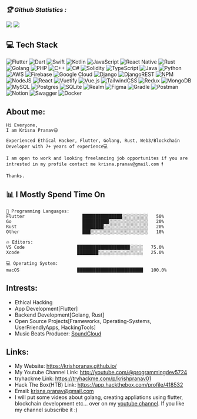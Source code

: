 <h3><b><i>🏆 Github Statistics :</i></b></h3>
<!-- <a href="https://github.com/krishpranav"><img width=550 src="https://github-profile-trophy.vercel.app/?username=krishpranav&theme=dracula&no-frame=true&title=Followers,Stars,Commit,Repository,Issues"/></a> -->
<a href="https://github.com/krishpranav"><img src="https://github-profile-trophy.vercel.app/?username=krishpranav&theme=darkhub&margin-w=13&margin-h=15&column=7"/></a>




<a href="https://github.com/anuraghazra/github-readme-stats">
  <img src="https://github-readme-stats.vercel.app/api?username=krishpranav&show_icons=true&theme=midnight-purple&line_height=24&hide=stars&bg_color=0d1117" />
</a>

## 💻 Tech Stack
 ![Flutter](https://img.shields.io/badge/Flutter-%2302569B.svg?style=for-the-badge&logo=Flutter&logoColor=white) ![Dart](https://img.shields.io/badge/dart-%230175C2.svg?style=for-the-badge&logo=dart&logoColor=white) ![Swift](https://img.shields.io/badge/swift-F54A2A?style=for-the-badge&logo=swift&logoColor=white) ![Kotlin](https://img.shields.io/badge/kotlin-%230095D5.svg?style=for-the-badge&logo=kotlin&logoColor=white)  ![JavaScript](https://img.shields.io/badge/javascript-%23323330.svg?style=for-the-badge&logo=javascript&logoColor=%23F7DF1E) ![React Native](https://img.shields.io/badge/react--native-%2361DAFB.svg?style=for-the-badge&logo=react&logoColor=%23000000) ![Rust](https://img.shields.io/badge/rust-%23000000.svg?style=for-the-badge&logo=rust&logoColor=%23FFFFFF) ![Golang](https://img.shields.io/badge/go-%2300ADD8.svg?style=for-the-badge&logo=go&logoColor=white) ![PHP](https://img.shields.io/badge/php-%23777BB4.svg?style=for-the-badge&logo=php&logoColor=white) ![C++](https://img.shields.io/badge/C++-%2300599C.svg?style=for-the-badge&logo=c%2B%2B&logoColor=white) ![C#](https://img.shields.io/badge/C%23-%23239120.svg?style=for-the-badge&logo=c-sharp&logoColor=white) ![Solidity](https://img.shields.io/badge/Solidity-%23363636.svg?style=for-the-badge&logo=solidity&logoColor=white)  ![TypeScript](https://img.shields.io/badge/typescript-%23007ACC.svg?style=for-the-badge&logo=typescript&logoColor=white) ![Java](https://img.shields.io/badge/java-%23ED8B00.svg?style=for-the-badge&logo=java&logoColor=white) ![Python](https://img.shields.io/badge/python-3670A0?style=for-the-badge&logo=python&logoColor=ffdd54) ![AWS](https://img.shields.io/badge/AWS-%23FF9900.svg?style=for-the-badge&logo=amazon-aws&logoColor=white) ![Firebase](https://img.shields.io/badge/firebase-%23039BE5.svg?style=for-the-badge&logo=firebase) ![Google Cloud](https://img.shields.io/badge/Google%20Cloud-%234285F4.svg?style=for-the-badge&logo=google-cloud&logoColor=white) ![Django](https://img.shields.io/badge/django-%23092E20.svg?style=for-the-badge&logo=django&logoColor=white) ![DjangoREST](https://img.shields.io/badge/DJANGO-REST-ff1709?style=for-the-badge&logo=django&logoColor=white&color=ff1709&labelColor=gray) ![NPM](https://img.shields.io/badge/NPM-%23000000.svg?style=for-the-badge&logo=npm&logoColor=white) ![NodeJS](https://img.shields.io/badge/node.js-6DA55F?style=for-the-badge&logo=node.js&logoColor=white) ![React](https://img.shields.io/badge/react-%2320232a.svg?style=for-the-badge&logo=react&logoColor=%2361DAFB) ![Vuetify](https://img.shields.io/badge/Vuetify-1867C0?style=for-the-badge&logo=vuetify&logoColor=AEDDFF) ![Vue.js](https://img.shields.io/badge/vuejs-%2335495e.svg?style=for-the-badge&logo=vuedotjs&logoColor=%234FC08D) ![TailwindCSS](https://img.shields.io/badge/tailwindcss-%2338B2AC.svg?style=for-the-badge&logo=tailwind-css&logoColor=white) ![Redux](https://img.shields.io/badge/redux-%23593d88.svg?style=for-the-badge&logo=redux&logoColor=white) ![MongoDB](https://img.shields.io/badge/MongoDB-%234ea94b.svg?style=for-the-badge&logo=mongodb&logoColor=white) ![MySQL](https://img.shields.io/badge/mysql-%2300f.svg?style=for-the-badge&logo=mysql&logoColor=white) ![Postgres](https://img.shields.io/badge/postgres-%23316192.svg?style=for-the-badge&logo=postgresql&logoColor=white) ![SQLite](https://img.shields.io/badge/sqlite-%2307405e.svg?style=for-the-badge&logo=sqlite&logoColor=white) ![Realm](https://img.shields.io/badge/Realm-39477F?style=for-the-badge&logo=realm&logoColor=white) ![Figma](https://img.shields.io/badge/figma-%23F24E1E.svg?style=for-the-badge&logo=figma&logoColor=white) ![Gradle](https://img.shields.io/badge/Gradle-02303A.svg?style=for-the-badge&logo=Gradle&logoColor=white) ![Postman](https://img.shields.io/badge/Postman-FF6C37?style=for-the-badge&logo=postman&logoColor=white) ![Notion](https://img.shields.io/badge/Notion-%23000000.svg?style=for-the-badge&logo=notion&logoColor=white) ![Swagger](https://img.shields.io/badge/-Swagger-%23Clojure?style=for-the-badge&logo=swagger&logoColor=white) ![Docker](https://img.shields.io/badge/docker-%230db7ed.svg?style=for-the-badge&logo=docker&logoColor=white)

## About me:
```text
Hi Everyone,
I am Krisna Pranav😃

Experienced Ethical Hacker, Flutter, Golang, Rust, Web3/Blockchain Developer with 7+ years of experience💻

I am open to work and looking freelancing job opportunites if you are intrested in my profile contact me krisna.pranav@gmail.com 🕴️

Thanks.
```


## 📊 **I Mostly Spend Time On** 

```text
💬 Programming Languages: 
Flutter                      ███████████████░░░░░░░░░░   50%
Go                           ██████████░░░░░░░░░░░░░░░   20%  
Rust                         ████████░░░░░░░░░░░░░░░░░   20%  
Other                        ███░░░░░░░░░░░░░░░░░░░░░░   10%

🔥 Editors: 
VS Code                    ████████████████████░░░░░   75.0%
Xcode                      ████████░░░░░░░░░░░░░░░░░   25.0%

💻 Operating System: 
macOS                      █████████████████████████   100.0%

```

## Intrests:
- Ethical Hacking
- App Development[Flutter]
- Backend Development[Golang, Rust]
- Open Source Projects[Frameworks, Operating-Systems, UserFriendlyApps, HackingTools]
- Music Beats Producer: [SoundCloud](https://soundcloud.com/krisna-pranav-elangovan)

## Links:
- My Website: https://krishpranav.github.io/
- My Youtube Channel Link: http://youtube.com/@programmingdev5724
- tryhackme Link: https://tryhackme.com/p/krishpranav01
- Hack The Box(HTB) Link: https://app.hackthebox.com/profile/418532
- Email: krisna.pranav@gmail.com
- I will put some videos about golang, creating appliations using flutter, blockchain development etc... over on my [youtube channel](https://www.youtube.com/channel/UCW5diH8AVgy-b8BsDrDqNNw). If you like my channel subscribe it :)
